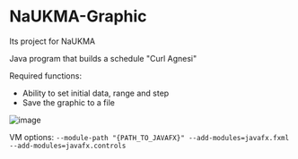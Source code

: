 # NaUKMA-Graphic
Its project for NaUKMA

Java program that builds a schedule "Curl Agnesi"

Required functions:

* Ability to set initial data, range and step
* Save the graphic to a file

![image](https://user-images.githubusercontent.com/35292229/118190333-a2b12f80-b44b-11eb-94e8-d21aeec02e02.png)


VM options:
`--module-path "{PATH_TO_JAVAFX}" --add-modules=javafx.fxml --add-modules=javafx.controls`
